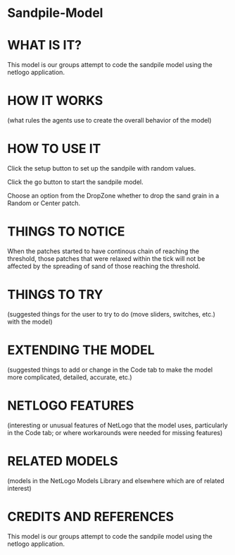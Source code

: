 # Sandpile-Model
# WHAT IS IT?
This model is our groups attempt to code the sandpile model using the netlogo application.

# HOW IT WORKS
(what rules the agents use to create the overall behavior of the model)

# HOW TO USE IT
Click the setup button to set up the sandpile with random values.

Click the go button to start the sandpile model.

Choose an option from the DropZone whether to drop the sand grain in a Random or Center patch.

# THINGS TO NOTICE
When the patches started to have continous chain of reaching the threshold, those patches that were relaxed within the tick will not be affected by the spreading of sand of those reaching the threshold.

# THINGS TO TRY
(suggested things for the user to try to do (move sliders, switches, etc.) with the model)

# EXTENDING THE MODEL
(suggested things to add or change in the Code tab to make the model more complicated, detailed, accurate, etc.)

# NETLOGO FEATURES
(interesting or unusual features of NetLogo that the model uses, particularly in the Code tab; or where workarounds were needed for missing features)

# RELATED MODELS
(models in the NetLogo Models Library and elsewhere which are of related interest)

# CREDITS AND REFERENCES
This model is our groups attempt to code the sandpile model using the netlogo application.
